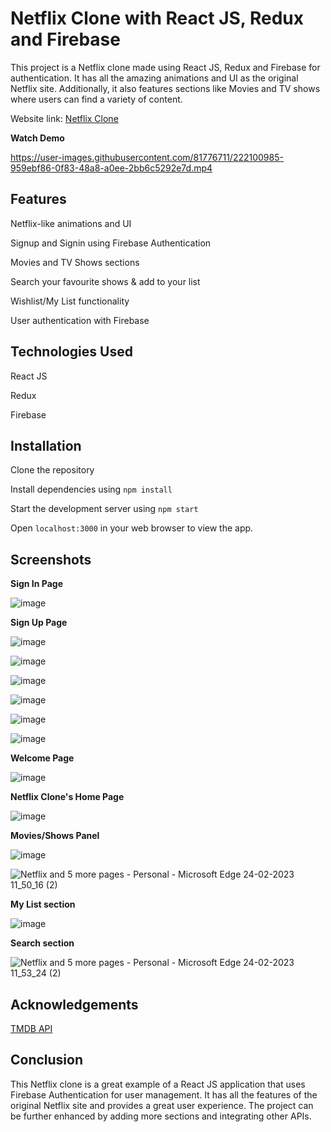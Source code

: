# Netflix Clone with React JS, Redux and Firebase


This project is a Netflix clone made using React JS, Redux and Firebase for authentication. It has all the amazing animations and UI as the original Netflix site. Additionally, it also features sections like Movies and TV shows where users can find a variety of content.

Website link: [Netflix Clone](https://shubho-netflix.netlify.app/)

**Watch Demo**


https://user-images.githubusercontent.com/81776711/222100985-959ebf86-0f83-48a8-a0ee-2bb6c5292e7d.mp4


## Features


Netflix-like animations and UI

Signup and Signin using Firebase Authentication

Movies and TV Shows sections

Search your favourite shows & add to your list

Wishlist/My List functionality

User authentication with Firebase


## Technologies Used


React JS

Redux

Firebase


## Installation


Clone the repository

Install dependencies using `npm install`

Start the development server using `npm start`

Open `localhost:3000` in your web browser to view the app.



## Screenshots

**Sign In Page**

![image](https://user-images.githubusercontent.com/81776711/221105156-f6f6cc34-5992-4743-878b-461fe3837b86.png)


**Sign Up Page**

![image](https://user-images.githubusercontent.com/81776711/221105292-60256fee-7d7c-40e2-91b5-70eaf4fababe.png)

![image](https://user-images.githubusercontent.com/81776711/221105334-5e838f20-ccdb-445f-a006-33d64150d80e.png)

![image](https://user-images.githubusercontent.com/81776711/221105378-b12aa92a-0c6b-4545-85e4-85149ce30589.png)

![image](https://user-images.githubusercontent.com/81776711/221105420-931a94e0-a4cf-4aba-bf23-4df9c5bb65af.png)

![image](https://user-images.githubusercontent.com/81776711/221106171-b2ff50f8-23c2-4055-a6ea-b886b843c3a6.png)

![image](https://user-images.githubusercontent.com/81776711/221106263-4ee290bf-ff89-4632-a136-de3ab70e5469.png)



**Welcome Page**

![image](https://user-images.githubusercontent.com/81776711/221106332-29e86ed8-c380-4102-a2c6-a523d9dad3b8.png)


**Netflix Clone's Home Page**

![image](https://user-images.githubusercontent.com/81776711/221106495-f2894dfd-1afc-43df-8d3b-3a827b5f308e.png)


**Movies/Shows Panel**

![image](https://user-images.githubusercontent.com/81776711/221106612-d5f2e37f-90c5-457d-95d8-a8bac360b9ee.png)

![Netflix and 5 more pages - Personal - Microsoft​ Edge 24-02-2023 11_50_16 (2)](https://user-images.githubusercontent.com/81776711/221107398-729a9e4b-5b50-4a5a-bc56-6ca069fe6ee7.png)


**My List section**

![image](https://user-images.githubusercontent.com/81776711/221107112-75e048ff-0bf6-4d19-8222-1da9d2af85e3.png)


**Search section**

![Netflix and 5 more pages - Personal - Microsoft​ Edge 24-02-2023 11_53_24 (2)](https://user-images.githubusercontent.com/81776711/221107567-6ddf37c9-ce45-4002-b9dc-3e1fe55c864a.png)


## Acknowledgements

[TMDB API](https://www.themoviedb.org/documentation/api)


## Conclusion


This Netflix clone is a great example of a React JS application that uses Firebase Authentication for user management. It has all the features of the original Netflix site and provides a great user experience. The project can be further enhanced by adding more sections and integrating other APIs.
